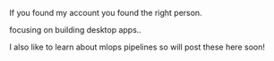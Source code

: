 If you found my account you found the right person.


focusing on building desktop apps..

I also like to learn about mlops pipelines so will post these here soon!

